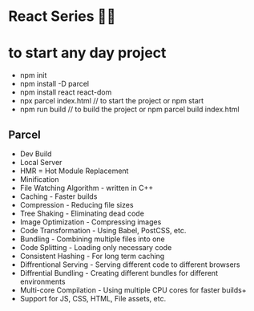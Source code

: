 #  React Series 🛫🛫

# to start any day project
- npm init
- npm install -D parcel
- npm install react react-dom
- npx parcel index.html // to start the project or npm start
- npm run build // to build the project or npm parcel build index.html

## Parcel
- Dev Build
- Local Server
- HMR = Hot Module Replacement
- Minification
- File Watching Algorithm - written in C++
- Caching - Faster builds
- Compression - Reducing file sizes
- Tree Shaking - Eliminating dead code
- Image Optimization - Compressing images
- Code Transformation - Using Babel, PostCSS, etc.
- Bundling - Combining multiple files into one
- Code Splitting - Loading only necessary code
- Consistent Hashing - For long term caching
- Diffrentional Serving - Serving different code to different browsers
- Diffrential Bundling - Creating different bundles for different environments
- Multi-core Compilation - Using multiple CPU cores for faster builds+
- Support for JS, CSS, HTML, File assets, etc.